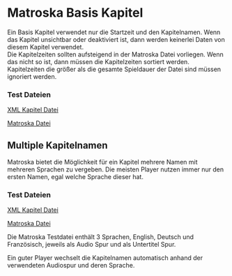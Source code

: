 # Matroska Basis Kapitel

Ein Basis Kapitel verwendet nur die Startzeit und den Kapitelnamen.
Wenn das Kapitel unsichtbar oder deaktiviert ist, dann werden keinerlei Daten von diesem Kapitel verwendet.  
Die Kapitelzeiten sollten aufsteigend in der Matroska Datei vorliegen. Wenn das nicht so ist, dann müssen die Kapitelzeiten sortiert werden.  
Kapitelzeiten die größer als die gesamte Spieldauer der Datei sind müssen ignoriert werden.

### Test Dateien

[XML Kapitel Datei](/files/BasicChapters/BasicChapters.xml)

[Matroska Datei](/files/BasicChapters/BasicChapters.mkv)

## Multiple Kapitelnamen

Matroska bietet die Möglichkeit für ein Kapitel mehrere Namen mit mehreren Sprachen zu vergeben. Die meisten Player nutzen immer nur den ersten Namen, egal welche Sprache dieser hat.

### Test Dateien

[XML Kapitel Datei](/files/BasicChapters/Multiple-Chapter-Names.xml)

[Matroska Datei](/files/BasicChapters/Multiple-Chapter-Names.mkv)

Die Matroska Testdatei enthält 3 Sprachen, English, Deutsch und Französisch, jeweils als Audio Spur und als Untertitel Spur.

Ein guter Player wechselt die Kapitelnamen automatisch anhand der verwendeten Audiospur und deren Sprache.